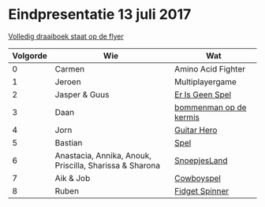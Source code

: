 # Eindpresentatie 13 juli 2017

[Volledig draaiboek staat op de flyer](../../Publiciteit/20170713Eindpresentatie.png)

Volgorde | Wie | Wat
---|---|---
0|Carmen|Amino Acid Fighter
1|Jeroen|Multiplayergame
2|Jasper & Guus|[Er Is Geen Spel](https://scratch.mit.edu/projects/167684369/)
3|Daan|[bommenman op de kermis](https://scratch.mid.edu/projects/159529802/)
4|Jorn|[Guitar Hero](https://github.com/jorn600/OurGuitarHero)
5|Bastian|[Spel](https://github.com/bastiansverre/eindpresentatie)
6|Anastacia, Annika, Anouk, Priscilla, Sharissa & Sharona|[SnoepjesLand](https://github.com/modanung/SnoepjesLand)
7|Aik & Job|[Cowboyspel](https://github.com/suppermannetjejob/Cowboyspel)
8|Ruben|[Fidget Spinner](https://github.com/ruben-bouman/fidget-spinner)
